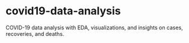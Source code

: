 # covid19-data-analysis
COVID-19 data analysis with EDA, visualizations, and insights on cases, recoveries, and deaths.
